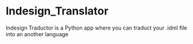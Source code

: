 # Indesign_Translator
Indesign Traductor is a Python app where you can traduct your .idml file into an another language
